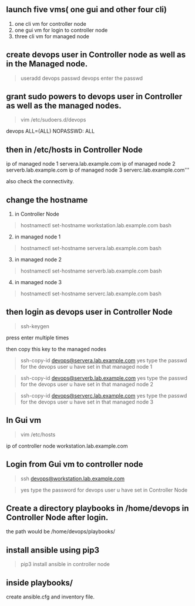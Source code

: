 ## launch five vms( one gui and other four cli)

  1. one cli vm for controller node
  2. one gui vm for login to controller node
  3. three cli vm for managed node

## create devops user in Controller node as well as in the Managed node.
 
 > useradd devops
 > passwd devops
 enter the passwd 

## grant sudo powers to devops user in Controller as well as the managed nodes.

> vim /etc/sudoers.d/devops

devops ALL=(ALL)  NOPASSWD: ALL

## then in /etc/hosts in Controller Node

ip of managed node 1   servera.lab.example.com
ip of managed node 2   serverb.lab.example.com
ip of managed node 3   serverc.lab.example.com'''

also check the connectivity.

## change the hostname 

1. in Controller Node

> hostnamectl set-hostname workstation.lab.example.com 
> bash

2. in managed node 1

> hostnamectl set-hostname servera.lab.example.com 
> bash

3. in managed node 2

> hostnamectl set-hostname serverb.lab.example.com 
> bash

4. in managed node 3

> hostnamectl set-hostname serverc.lab.example.com 
> bash

## then login as devops user in Controller Node

> ssh-keygen

press enter multiple times

then copy this key to the managed nodes

> ssh-copy-id devops@servera.lab.example.com 
> yes
> type the passwd for the devops user u have set in that managed node 1

> ssh-copy-id devops@serverb.lab.example.com 
> yes
> type the passwd for the devops user u have set in that managed node 2

> ssh-copy-id devops@serverc.lab.example.com 
> yes
> type the passwd for the devops user u have set in that managed node 3


## In Gui vm

> vim /etc/hosts

ip of controller node   workstation.lab.example.com


## Login from Gui vm to controller node

> ssh devops@workstation.lab.example.com

> yes
> type the password for devops user u have set in Controller Node


##  Create a directory playbooks in /home/devops  in Controller Node after login.

 the path would be /home/devops/playbooks/



## install ansible using pip3 

> pip3 install ansible  in controller node 

## inside playbooks/ 

create ansible.cfg and inventory file.


